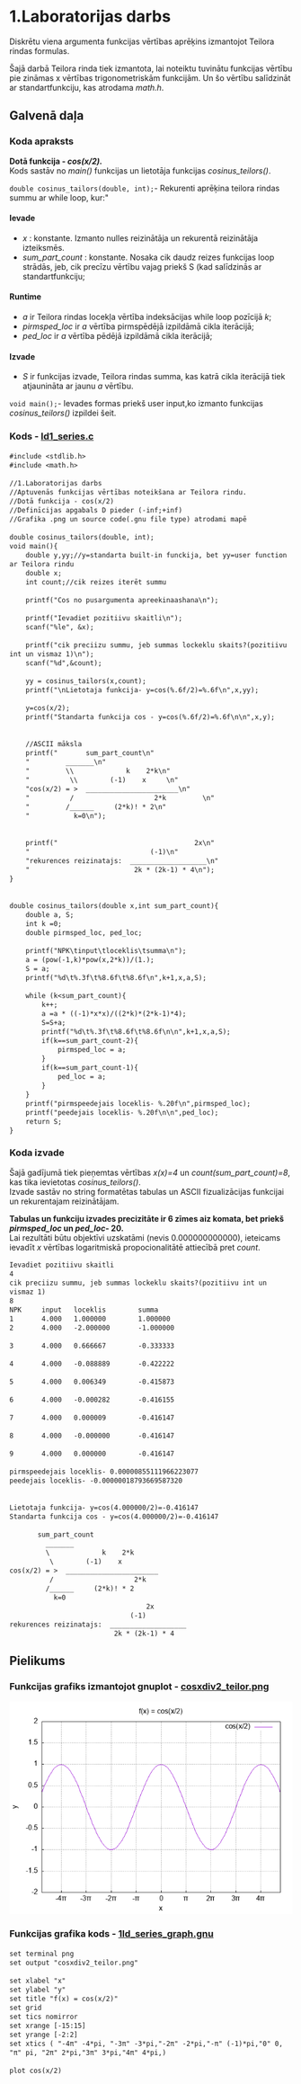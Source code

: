 # 1.Laboratorijas darbs
Diskrētu viena argumenta funkcijas vērtības aprēķins izmantojot Teilora rindas formulas.

Šajā darbā Teilora rinda tiek izmantota, lai noteiktu tuvinātu funkcijas vērtību pie zināmas x vērtības trigonometriskām funkcijām.
Un šo vērtību salīdzināt ar standartfunkciju, kas atrodama *math.h*.

## Galvenā daļa
### Koda apraksts
 **Dotā funkcija - *cos(x/2).***  
Kods sastāv no *main()* funkcijas un lietotāja funkcijas *cosinus_teilors()*.  

```double cosinus_tailors(double, int);```- Rekurenti aprēķina teilora rindas summu ar while loop, kur:"
#### Ievade
- *x* : konstante. Izmanto nulles reizinātāja un rekurentā reizinātāja izteiksmēs.
- *sum_part_count* : konstante. Nosaka cik daudz reizes funkcijas loop strādās, jeb, cik precīzu vērtību vajag priekš S (kad salīdzinās ar standartfunkciju;
#### Runtime
- *a* ir Teilora rindas locekļa vērtība indeksācijas while loop pozīcijā *k*;
- *pirmsped_loc* ir *a* vērtība pirmspēdējā izpildāmā cikla iterācijā;
- *ped_loc* ir *a* vērtība pēdējā izpildāmā cikla iterācijā;
#### Izvade
- *S* ir funkcijas izvade, Teilora rindas summa, kas katrā cikla iterācijā tiek atjaunināta ar jaunu *a* vērtību.

```void main();```- Ievades formas priekš user input,ko izmanto funkcijas *cosinus_teilors()* izpildei šeit.
 
 
### Kods - [ld1_series.c](https://github.com/Lasiurus/RTR-105/blob/main/1ld_series/ld1_series.c)

```#include <stdio.h>
#include <stdlib.h>
#include <math.h>

//1.Laboratorijas darbs
//Aptuvenās funkcijas vērtības noteikšana ar Teilora rindu.
//Dotā funkcija - cos(x/2)
//Definīcijas apgabals D pieder (-inf;+inf)
//Grafika .png un source code(.gnu file type) atrodami mapē

double cosinus_tailors(double, int);
void main(){
    double y,yy;//y=standarta built-in funckija, bet yy=user function ar Teilora rindu
    double x;
    int count;//cik reizes iterēt summu

    printf("Cos no pusargumenta apreekinaashana\n");

    printf("Ievadiet pozitiivu skaitli\n");
    scanf("%le", &x);

    printf("cik preciizu summu, jeb summas lockeklu skaits?(pozitiivu int un vismaz 1)\n");
    scanf("%d",&count);

    yy = cosinus_tailors(x,count);
    printf("\nLietotaja funkcija- y=cos(%.6f/2)=%.6f\n",x,yy);

    y=cos(x/2);
    printf("Standarta funkcija cos - y=cos(%.6f/2)=%.6f\n\n",x,y);


    //ASCII māksla
    printf("       sum_part_count\n"
    "         _______\n"
    "         \\             k    2*k\n"
    "          \\        (-1)    x     \n"
    "cos(x/2) = >  _______________________\n"
    "          /                    2*k         \n"
    "         /______     (2*k)! * 2\n"
    "           k=0\n");


    printf("                                  2x\n"
    "                              (-1)\n"
    "rekurences reizinatajs:  ___________________\n"
    "                          2k * (2k-1) * 4\n");
}


double cosinus_tailors(double x,int sum_part_count){
    double a, S;
    int k =0;
    double pirmsped_loc, ped_loc;

    printf("NPK\tinput\tloceklis\tsumma\n");
    a = (pow(-1,k)*pow(x,2*k))/(1.);
    S = a;
    printf("%d\t%.3f\t%8.6f\t%8.6f\n",k+1,x,a,S);

    while (k<sum_part_count){
        k++;
        a =a * ((-1)*x*x)/((2*k)*(2*k-1)*4);
        S=S+a;
        printf("%d\t%.3f\t%8.6f\t%8.6f\n\n",k+1,x,a,S);
        if(k==sum_part_count-2){
            pirmsped_loc = a;
        }
        if(k==sum_part_count-1){
            ped_loc = a;
        }
    }
    printf("pirmspeedejais loceklis- %.20f\n",pirmsped_loc);
    printf("peedejais loceklis- %.20f\n\n",ped_loc);
    return S;
}
```
 ### Koda izvade  
Šajā gadījumā tiek pieņemtas vērtības *x(x)=4* un *count(sum_part_count)=8*, kas tika ievietotas *cosinus_teilors()*.  
Izvade sastāv no string formatētas tabulas un ASCII fizualizācijas funkcijai un rekurentajam reizinātājam.  

**Tabulas un funkciju izvades precizitāte ir 6 zīmes aiz komata, bet priekš *pirmsped_loc* un *ped_loc*- 20.**  
Lai rezultāti būtu objektīvi uzskatāmi (nevis 0.000000000000), ieteicams ievadīt *x* vērtības logaritmiskā propocionalitātē attiecībā pret *count*.
 
```
Ievadiet pozitiivu skaitli
4
cik preciizu summu, jeb summas lockeklu skaits?(pozitiivu int un vismaz 1)
8
NPK     input   loceklis        summa
1       4.000   1.000000        1.000000       
2       4.000   -2.000000       -1.000000      

3       4.000   0.666667        -0.333333      

4       4.000   -0.088889       -0.422222      

5       4.000   0.006349        -0.415873      

6       4.000   -0.000282       -0.416155      

7       4.000   0.000009        -0.416147      

8       4.000   -0.000000       -0.416147      

9       4.000   0.000000        -0.416147      

pirmspeedejais loceklis- 0.00000855111966223077
peedejais loceklis- -0.00000018793669587320    


Lietotaja funkcija- y=cos(4.000000/2)=-0.416147
Standarta funkcija cos - y=cos(4.000000/2)=-0.416147

       sum_part_count
         _______
         \             k    2*k
          \        (-1)    x
cos(x/2) = >  _______________________
          /                    2*k
         /______     (2*k)! * 2
           k=0
                                  2x
                              (-1)
rekurences reizinatajs:  ___________________
                          2k * (2k-1) * 4
```



## Pielikums  
### Funkcijas grafiks izmantojot gnuplot - [cosxdiv2_teilor.png](https://github.com/Lasiurus/RTR-105/blob/main/1ld_series/cosxdiv2_teilor.png)  
![image](https://github.com/Lasiurus/RTR-105/blob/main/1ld_series/cosxdiv2_teilor.png)

### Funkcijas grafika kods - [1ld_series_graph.gnu](https://github.com/Lasiurus/RTR-105/blob/main/1ld_series/1ld_series_graph.gnu)
```
set terminal png
set output "cosxdiv2_teilor.png"

set xlabel "x"
set ylabel "y"
set title "f(x) = cos(x/2)"
set grid
set tics nomirror
set xrange [-15:15]
set yrange [-2:2]
set xtics ( "-4π" -4*pi, "-3π" -3*pi,"-2π" -2*pi,"-π" (-1)*pi,"0" 0, "π" pi, "2π" 2*pi,"3π" 3*pi,"4π" 4*pi,)

plot cos(x/2)
```
